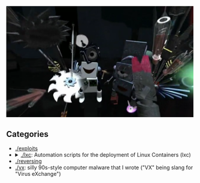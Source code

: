 <img src="./banner3.png" width=500px />

## Categories

<ul>
  <li><a href="./exploits">./exploits</a></li>
  <li><details>
  <summary><a href="./lxc" style="text-indent:50px;">./lxc</a>: Automation scripts for the deployment of Linux Containers (lxc)</summary>
  <ul>
    <li><a href="./lxc/env-python3.py">env-python3.py</a>: lxc container setup for </li>
    <li><a href="./lxc/env-androidrce.py">env-androidrce.py</a>: lxc container setup for Android reverse engineering</li>
  </ul>
  </details></li>

  <li><a href="./reversing">./reversing</a></li>
  <li><a href="./vx">./vx</a>: silly 90s-style computer malware that I wrote ("VX" being slang for "Virus eXchange")</li>
</ul>
